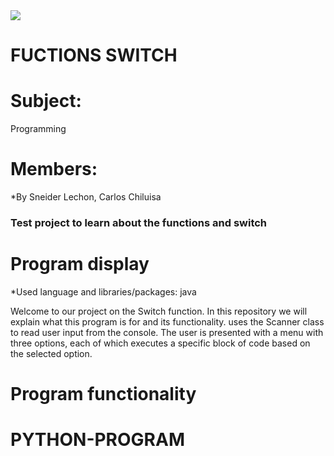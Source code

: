 <img src="https://github.com/SNEIDER31LM/SwitchandFuctions/assets/169932054/9f1b9456-818c-4289-acd1-b3b4e573d86d">

# FUCTIONS SWITCH
# Subject:

Programming

# Members:

*By Sneider Lechon, Carlos Chiluisa

### Test project to learn about the functions and switch

# Program display

*Used language and libraries/packages: java

Welcome to our project on the Switch function. In this repository we will explain what this program is for and its functionality.
uses the Scanner class to read user input from the console. The user is presented with a menu with three options, each of which executes a specific block of code based on the selected option.

# Program functionality

# PYTHON-PROGRAM
